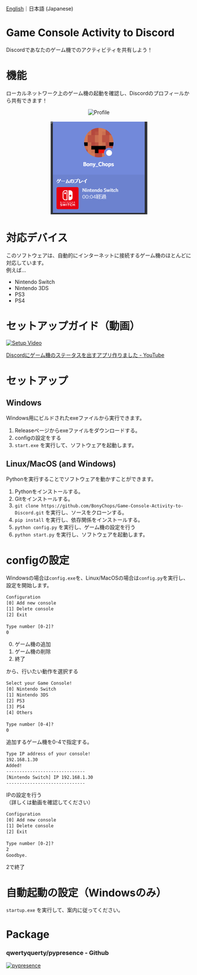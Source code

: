 [English](https://github.com/BonyChops/Game-Console-Activity-to-Discord)｜日本語 (Japanese)

# Game Console Activity to Discord

Discordであなたのゲーム機でのアクティビティを共有しよう！

# 機能

ローカルネットワーク上のゲーム機の起動を確認し、Discordのプロフィールから共有できます！

<div align="center">

<img src="https://raw.githubusercontent.com/bonychops/Game-Console-Activity-to-Discord/img/status.png" alt="Profile" title="Profile"><br><br>
<img src="https://raw.githubusercontent.com/bonychops/Game-Console-Activity-to-Discord/img/profile.png" alt="Profile" title="Profile">
</div>

# 対応デバイス

このソフトウェアは、自動的にインターネットに接続するゲーム機のほとんどに対応しています。       
例えば...

- Nintendo Switch
- Nintendo 3DS
- PS3
- PS4

# セットアップガイド（動画）

[![Setup Video](https://img.youtube.com/vi/5yHuvOHLPRc/0.jpg)](https://www.youtube.com/watch?v=5yHuvOHLPRc)

[Discordにゲーム機のステータスを出すアプリ作りました - YouTube](https://www.youtube.com/watch?v=5yHuvOHLPRc)

# セットアップ

## Windows

Windows用にビルドされたexeファイルから実行できます。

1. Releaseページからexeファイルをダウンロードする。
1. configの設定をする
1. `start.exe` を実行して、ソフトウェアを起動します。

## Linux/MacOS (and Windows)

Pythonを実行することでソフトウェアを動かすことができます。

1. Pythonをインストールする。
1. Gitをインストールする。
1. `git clone https://github.com/BonyChops/Game-Console-Activity-to-Discord.git` を実行し、ソースをクローンする。
1. `pip install` を実行し、依存関係をインストールする。
1. `python config.py` を実行し、ゲーム機の設定を行う
1. `python start.py` を実行し、ソフトウェアを起動します。

# configの設定

Windowsの場合は`config.exe`を、Linux/MacOSの場合は`config.py`を実行し、設定を開始します。

```
Configuration
[0] Add new console
[1] Delete console
[2] Exit

Type number [0-2]?
0
```

0. ゲーム機の追加
0. ゲーム機の削除
0. 終了

から、行いたい動作を選択する

```
Select your Game Console!
[0] Nintendo Switch
[1] Nintendo 3DS
[2] PS3
[3] PS4
[4] Others

Type number [0-4]?
0
```

追加するゲーム機を0-4で指定する。

```
Type IP address of your console!
192.168.1.30
Added!
------------------------------
[Nintendo Switch] IP 192.168.1.30
------------------------------
```

IPの設定を行う        
（詳しくは動画を確認してください）

```
Configuration
[0] Add new console
[1] Delete console
[2] Exit

Type number [0-2]?
2
Goodbye.
```

2で終了

# 自動起動の設定（Windowsのみ）

`startup.exe` を実行して、案内に従ってください。

# Package
### qwertyquerty/pypresence - Github

[![pypresence](https://img.shields.io/badge/using-pypresence-00bb88.svg?style=for-the-badge&logo=discord&logoWidth=20)](https://github.com/qwertyquerty/pypresence)
